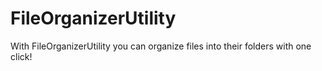 # FileOrganizerUtility
With FileOrganizerUtility you can organize files into their folders with one click!
